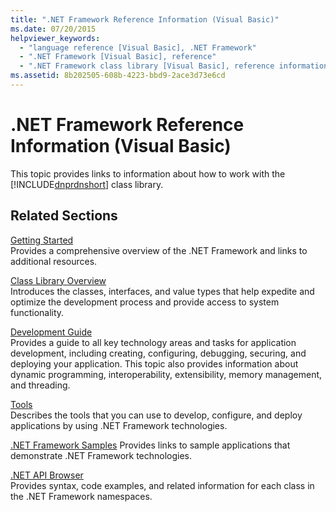 ```yaml
---
title: ".NET Framework Reference Information (Visual Basic)"
ms.date: 07/20/2015
helpviewer_keywords: 
  - "language reference [Visual Basic], .NET Framework"
  - ".NET Framework [Visual Basic], reference"
  - ".NET Framework class library [Visual Basic], reference information"
ms.assetid: 8b202505-608b-4223-bbd9-2ace3d73e6cd
---
```

# .NET Framework Reference Information (Visual Basic)
This topic provides links to information about how to work with the [!INCLUDE[dnprdnshort](~/includes/dnprdnshort-md.md)] class library.  
  
## Related Sections  
 [Getting Started](../../framework/get-started/index.md)  
 Provides a comprehensive overview of the .NET Framework and links to additional resources.  
  
 [Class Library Overview](../../standard/class-library-overview.md)  
 Introduces the classes, interfaces, and value types that help expedite and optimize the development process and provide access to system functionality.  
  
 [Development Guide](../../framework/development-guide.md)  
 Provides a guide to all key technology areas and tasks for application development, including creating, configuring, debugging, securing, and deploying your application. This topic also provides information about dynamic programming, interoperability, extensibility, memory management, and threading.  
  
 [Tools](../../framework/tools/index.md)  
 Describes the tools that you can use to develop, configure, and deploy applications by using .NET Framework technologies.  
  
 [.NET Framework Samples](https://docs.microsoft.com/previous-versions/bb400848(v=vs.110))  
 Provides links to sample applications that demonstrate .NET Framework technologies.  
  
 [.NET API Browser](../../../api/index.md)  
 Provides syntax, code examples, and related information for each class in the .NET Framework namespaces.
